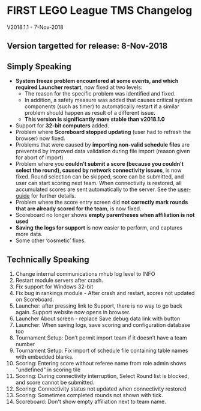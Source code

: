 # FIRST LEGO League TMS Changelog

V2018.1.1 - 7-Nov-2018

## Version targetted for release: 8-Nov-2018

## Simply Speaking

- **System freeze problem encountered at some events, and which required Launcher restart**, now fixed at two levels:
  - The reason for the specific problem was identified and fixed.
  - In addition, a safety measure was added that causes critical system components (such as timer) to automatically restart if a similar problem should happen as result of a different issue.
  - **This version is significantly more stable than v2018.1.0**
- Support for **32-bit computers** added.
- Problem where **Scoreboard stopped updating** (user had to refresh the browser) now fixed.
- Problems that were caused by **importing non-valid schedule files** are prevented by improved data validation during file import (reason given for abort of import)
- Problem where you **couldn’t submit a score (because you couldn’t select the round), caused by network connectivity issues**, is now fixed. Round selection can be skipped, score can be submitted, and user can start scoring next team. When connectivity is restored, all accumulated scores are sent automatically to the server. See the [user-guide](https://github.com/FirstLegoLeague/Launcher/blob/user-guide/docs/userguide.md#bad-scores) for further details.
- Problem where the score entry screen did **not correctly mark rounds that are already scored for the team**, is now fixed.
- Scoreboard no longer shows **empty parentheses when affiliation is not used**
- **Saving the logs for support** is now easier to perform, and captures more data.
- Some other ‘cosmetic’ fixes.

## Technically Speaking

1. Change internal communications mhub log level to INFO
1. Restart module servers after crash.
1. Fix support for Windows 32-bit
1. Fix bug in rankings module - After crash and restart, scores not updated on Scoreboard.
1. Launcher: after pressing link to Support, there is no way to go back again. Support website now opens in browser.
1. Launcher About screen - replace Save debug data link with button
1. Launcher: When saving logs, save scoring and configuration database too
1. Tournament Setup: Don’t permit import team if it doesn’t have a team number
1. Tournament Setup: Fix import of schedule file containing table names with embedded blanks.
1. Scoring: Entering score without referee name from role admin shows "undefined" in scoring tile
1. Scoring: During connectivity interruption, Select Round list is blocked, and score cannot be submitted.
1. Scoring: Connectivity status not updated when connectivity restored
1. Scoring: Sometimes completed rounds not shown with tick.
1. Scoreboard: Don't show empty affiliation next to team name.
